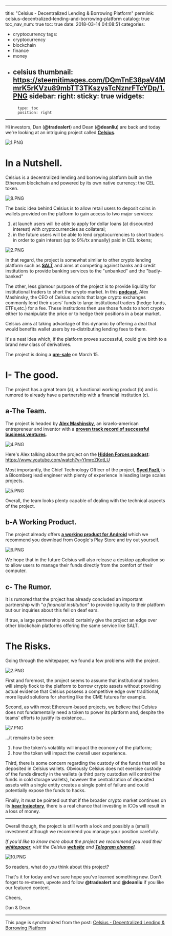 
---
title: "Celsius - Decentralized Lending & Borrowing Platform"
permlink: celsius-decentralized-lending-and-borrowing-platform
catalog: true
toc_nav_num: true
toc: true
date: 2018-03-14 04:08:51
categories:
- cryptocurrency
tags:
- cryptocurrency
- blockchain
- finance
- money
- celsius
thumbnail: https://steemitimages.com/DQmTnE38paV4MmrK5rKVzu89mbTT3TKszysTcNznrFTcYDp/1.PNG
sidebar:
    right:
        sticky: true
widgets:
    -
        type: toc
        position: right
---


Hi investors, Dan (**@tradealert**) and Dean (**@deanliu**) are back and today we're looking at an intriguing project called [**Celsius**](https://celsius.network/).

![1.PNG](https://steemitimages.com/DQmTnE38paV4MmrK5rKVzu89mbTT3TKszysTcNznrFTcYDp/1.PNG)

# In a Nutshell.

Celsius is a decentralized lending and borrowing platform built on the Ethereum blockchain and powered by its own native currency: the CEL token.

![8.PNG](https://steemitimages.com/DQmQBaPwbrirjzfXa1oRyQuAu6gsZszeqwvnPkSfSun5epZ/8.PNG)


The basic idea behind Celsius is to allow retail users to deposit coins in wallets provided on the platform to gain access to two major services:

1. at launch users will be able to apply for dollar loans (at discounted interest) with cryptocurrencies as collateral;
1. in the future users will be able to lend cryptocurrencies to short traders in order to gain interest (up to 9%/tx annually) paid in CEL tokens;

![2.PNG](https://steemitimages.com/DQmS2aXhxtid9GbKheThiuMxbLNF4H3T8hLoYBNQDZxgQx3/2.PNG)

In that regard, the project is somewhat similar to other crypto lending platform such as [**SALT**](https://www.saltlending.com/) and aims at competing against banks and credit institutions to provide banking services to the "unbanked" and the "badly-banked"

The other, less glamour purpose of the project is to provide  liquidity for institutional traders to short the crypto market. In this [**podcast**](https://www.youtube.com/watch?v=YImrcZKqtLU), Alex Mashinsky, the CEO of Celsius admits that large crypto exchanges commonly lend their users' funds to large institutional  traders (hedge funds, ETFs,etc.) for a fee. These institutions then use those funds to short crypto either to manipulate the price or to hedge their positions in a bear market.

Celsius aims at taking advantage of this dynamic by offering a deal that would benefits wallet users by re-distributing lending fees to them. 

It's a neat idea which, if the platform proves successful, could give birth to a brand new class of derivatives.


The project is doing a [**pre-sale**](https://crowdsale.celsius.network/users/sign_up) on March 15.

# I- The good.

The project has a great team (a), a functional working product (b) and is rumored to already have a partnership with a financial institution (c).

## a-The Team.
 
The project is headed by [**Alex Mashinsky**](http://www.mashinsky.com/), an israelo-american  entrepreneur and inventor with a [**proven track record of successful business ventures**](http://www.mashinsky.com/index.html).

![4.PNG](https://steemitimages.com/DQmX1CypBgkroBtEXVPaQ8mF5kY4dzpYzmpYaa7zbi37PEH/4.PNG)

Here's Alex talking about the project on the [**Hidden Forces podcast**](https://www.youtube.com/channel/UC8URhgYos5fjHqFSO4RSIEg):
https://www.youtube.com/watch?v=YImrcZKqtLU

Most importantly, the Chief Technology Officer of the project, [**Syed Fazli**](https://www.linkedin.com/in/syedfazli/), is a Bloomberg lead engineer with plenty of experience in leading large scales projects.

![5.PNG](https://steemitimages.com/DQmZYQ2kbnJcUqcU1MTE3eeqVvZWPUqaYCu8tEBzEVbKngS/5.PNG)

Overall, the team looks plenty capable of dealing with the technical aspects of the project.

## b-A Working Product.

The project already offers [**a working product for Android**](https://play.google.com/store/apps/details?id=network.celsius.borrower) which we recommend you download from Google's Play Store and try out yourself.

![6.PNG](https://steemitimages.com/DQmPiFnmCiG86GuGkCwegjHFcuHZDEeb8CHg4yn7bftpWJy/6.PNG)

We hope that in the future Celsius will also release a desktop application so to allow users to manage their funds directly from the comfort of their computer.

## c- The Rumor.

It is rumored that the project has already concluded an important partnership with "*a financial institution*" to provide liquidity to their platform but our inquiries about this fell on deaf ears.

If true, a large partnership would certainly give the project an edge over other blockchain platforms offering the same service like SALT. 

# The Risks.

Going through the whitepaper, we found a few problems with the project.

![2.PNG](https://steemitimages.com/DQmaUMPfnvstpKYFPwFjJvVLTQAZkaG5i8mbMj66NJ7UAzt/2.PNG)

First and foremost, the project seems to assume that institutional traders will simply flock to the platform to borrow crypto assets without providing actual evidence that Celsius possess a competitive edge over traditional, more liquid solutions for shorting like the CME futures for example.


Second, as with most Ethereum-based projects, we believe that Celsius does not fundamentally need a token to power its platform and, despite the teams' efforts to justify its existence...

![7.PNG](https://steemitimages.com/DQmZzruXwhJA7TSuxeZjnnQ4f4FvqpuwZJHMSsLjWPpPPWG/7.PNG)

...it remains to be seen:

1. how the token's volatility will impact the economy of the platform;
1. how the token will impact the overall user experience.

Third, there is some concern regarding the custody of the funds that will be deposited in Celsius wallets. Obviously Celsius does not exercise custody of the funds directly in the wallets (a third party custodian will control the funds in cold storage wallets), however the centralization of deposited assets with a single entity creates a single point of failure and could potentially expose the funds to hacks.

Finally, it  must be pointed out that if the broader crypto market continues on its [**bear trajectory**](https://steemit.com/cryptocurrency/@tradealert/bitcoin-market-update), there is a real chance that investing in ICOs will result in a loss of money.

****

Overall though, the project is still worth a look and possibly a (small) investment although we recommend you manage your position carefully.

*If you'd like to know more about the project we recommend you read their [**whitepaper**](https://celsius.network/wp-content/uploads/2018/03/celsius_whitepaper-march12.pdf), visit the Celsius [**website**](https://celsius.network/) and [**Telegram channel**](https://t.me/celsiusnetwork).*

![10.PNG](https://steemitimages.com/DQmd6Wvc7ZzhCXnBKiMA3XtX4VSbJffM2X7GPMqWwD2Wbb6/10.PNG)

So readers, what do *you* think about this project?

That's it for today and we sure hope you've learned something new. Don't forget to re-steem, upvote and follow **@tradealert** and **@deanliu** if you like our featured content.

Cheers,

Dan & Dean.

- - -

This page is synchronized from the post: [Celsius - Decentralized Lending & Borrowing Platform](https://steemit.com/@deanliu/celsius-decentralized-lending-and-borrowing-platform)
